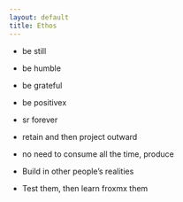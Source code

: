 ```yaml
---
layout: default
title: Ethos
---
```

- be still
- be humble
- be grateful
- be positivex
- sr forever
- retain and then project outward
- no need to consume all the time, produce

- Build in other people’s realities
- Test them, then learn froxmx them